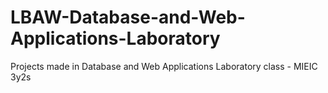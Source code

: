 # LBAW-Database-and-Web-Applications-Laboratory
Projects made in Database and Web Applications Laboratory class - MIEIC 3y2s

